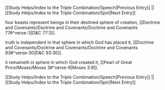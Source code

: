 [[Study Helps/Index to the Triple Combination/Speech|Previous Entry]]  ||  [[Study Helps/Index to the Triple Combination/Spin|Next Entry]]

 four beasts represent beings in their destined sphere of creation, [[Doctrine and Covenants/Doctrine and Covenants/Doctrine and Covenants 77#^verse-3|D&C 77:3]].

 truth is independent in that sphere in which God has placed it, [[Doctrine and Covenants/Doctrine and Covenants/Doctrine and Covenants 93#^verse-30|D&C 93:30]].

 it remaineth in sphere in which God created it, [[Pearl of Great Price/Moses/Moses 3#^verse-9|Moses 3:9]].

[[Study Helps/Index to the Triple Combination/Speech|Previous Entry]]  ||  [[Study Helps/Index to the Triple Combination/Spin|Next Entry]]
